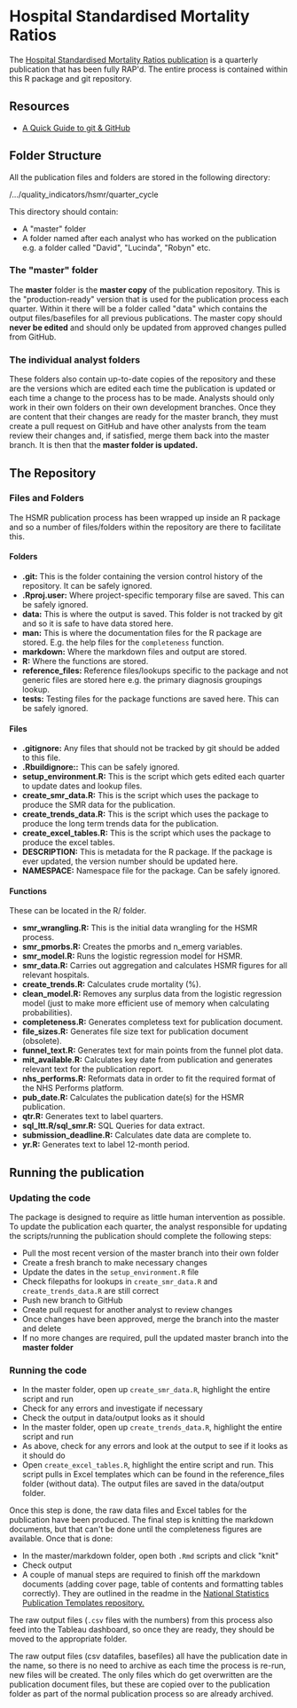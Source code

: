 # Hospital Standardised Mortality Ratios 

The [Hospital Standardised Mortality Ratios publication](https://www.isdscotland.org/Health-Topics/Quality-Indicators/HSMR/) is a quarterly publication that has been fully RAP'd. The entire process is contained within this R package and git repository. 

## Resources

* [A Quick Guide to git & GitHub](https://public-health-scotland.github.io/git-guide/index.html)

## Folder Structure

All the publication files and folders are stored in the following directory:

/.../quality_indicators/hsmr/quarter_cycle

This directory should contain:

* A "master" folder
* A folder named after each analyst who has worked on the publication e.g. a folder called "David", "Lucinda", "Robyn" etc.

### The "master" folder

The **master** folder is the **master copy** of the publication repository. This is the "production-ready" version that is used for the publication process each quarter. Within it there will be a folder called "data" which contains the output files/basefiles for all previous publications. The master copy should **never be edited** and should only be updated from approved changes pulled from GitHub.

### The individual analyst folders

These folders also contain up-to-date copies of the repository and these are the versions which are edited each time the publication is updated or each time a change to the process has to be made. Analysts should only work in their own folders on their own development branches. Once they are content that their changes are ready for the master branch, they must create a pull request on GitHub and have other analysts from the team review their changes and, if satisfied, merge them back into the master branch. It is then that the **master folder is updated.**

## The Repository

### Files and Folders

The HSMR publication process has been wrapped up inside an R package and so a number of files/folders within the repository are there to facilitate this. 

#### Folders
* **.git:** This is the folder containing the version control history of the repository. It can be safely ignored.
* **.Rproj.user:** Where project-specific temporary filse are saved. This can be safely ignored. 
* **data:** This is where the output is saved. This folder is not tracked by git and so it is safe to have data stored here. 
* **man:** This is where the documentation files for the R package are stored. E.g. the help files for the `completeness` function.
* **markdown:** Where the markdown files and output are stored. 
* **R:** Where the functions are stored. 
* **reference_files:** Reference files/lookups specific to the package and not generic files are stored here e.g. the primary diagnosis groupings lookup.
* **tests:** Testing files for the package functions are saved here. This can be safely ignored. 

#### Files
* **.gitignore:** Any files that should not be tracked by git should be added to this file. 
* **.Rbuildignore::** This can be safely ignored. 
* **setup_environment.R:** This is the script which gets edited each quarter to update dates and lookup files.
* **create_smr_data.R:** This is the script which uses the package to produce the SMR data for the publication.
* **create_trends_data.R:** This is the script which uses the package to produce the long term trends data for the publication.
* **create_excel_tables.R:** This is the script which uses the package to produce the excel tables. 
* **DESCRIPTION:** This is metadata for the R package. If the package is ever updated, the version number should be updated here.
* **NAMESPACE:** Namespace file for the package. Can be safely ignored.

#### Functions
These can be located in the R/ folder. 

* **smr_wrangling.R:** This is the initial data wrangling for the HSMR process.
* **smr_pmorbs.R:** Creates the pmorbs and n_emerg variables.
* **smr_model.R:** Runs the logistic regression model for HSMR.
* **smr_data.R:** Carries out aggregation and calculates HSMR figures for all relevant hospitals.
* **create_trends.R:** Calculates crude mortality (%). 
* **clean_model.R:** Removes any surplus data from the logistic regression model (just to make more efficient use of memory when calculating probabilities).
* **completeness.R:** Generates completess text for publication document. 
* **file_sizes.R:** Generates file size text for publication document (obsolete).
* **funnel_text.R:** Generates text for main points from the funnel plot data. 
* **mit_available.R:** Calculates key date from publication and generates relevant text for the publication report. 
* **nhs_performs.R:** Reformats data in order to fit the required format of the NHS Performs platform. 
* **pub_date.R:** Calculates the publication date(s) for the HSMR publication.
* **qtr.R:** Generates text to label quarters. 
* **sql_ltt.R/sql_smr.R:** SQL Queries for data extract.
* **submission_deadline.R:** Calculates date data are complete to. 
* **yr.R:** Generates text to label 12-month period. 

## Running the publication 

### Updating the code

The package is designed to require as little human intervention as possible. To update the publication each quarter, the analyst responsible for updating the scripts/running the publication should complete the following steps:

* Pull the most recent version of the master branch into their own folder 
* Create a fresh branch to make necessary changes
* Update the dates in the `setup_environment.R` file
* Check filepaths for lookups in `create_smr_data.R` and `create_trends_data.R` are still correct 
* Push new branch to GitHub
* Create pull request for another analyst to review changes
* Once changes have been approved, merge the branch into the master and delete
* If no more changes are required, pull the updated master branch into the **master folder**

### Running the code

* In the master folder, open up `create_smr_data.R`, highlight the entire script and run
* Check for any errors and investigate if necessary
* Check the output in data/output looks as it should
* In the master folder, open up `create_trends_data.R`, highlight the entire script and run
* As above, check for any errors and look at the output to see if it looks as it should do
* Open `create_excel_tables.R`, highlight the entire script and run. This script pulls in Excel templates which can be found in the reference_files folder (without data). The output files are saved in the data/output folder. 

Once this step is done, the raw data files and Excel tables for the publication have been produced. The final step is knitting the markdown documents, but that can't be done until the completeness figures are available. Once that is done:

* In the master/markdown folder, open both `.Rmd` scripts and click "knit"
* Check output
* A couple of manual steps are required to finish off the markdown documents (adding cover page, table of contents and formatting tables correctly). They are outlined in the readme in the [National Statistics Publication Templates repository.](https://github.com/public-health-scotland/National-Stats-Template)

The raw output files (`.csv` files with the numbers) from this process also feed into the Tableau dashboard, so once they are ready, they should be moved to the appropriate folder.

The raw output files (csv datafiles, basefiles) all have the publication date in the name, so there is no need to archive as each time the process is re-run, new files will be created. The only files which do get overwritten are the publication document files, but these are copied over to the publication folder as part of the normal publication process so are already archived.
